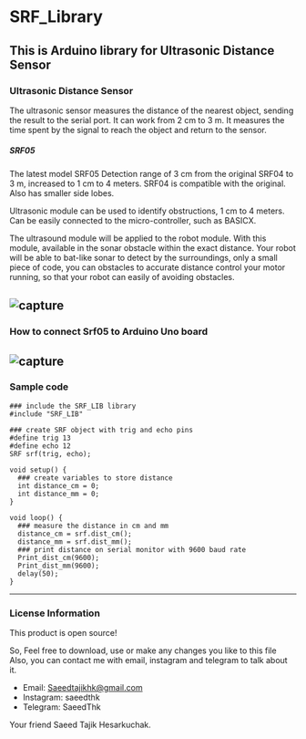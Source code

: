 # SRF_Library
This is Arduino library for Ultrasonic Distance Sensor
---
### Ultrasonic Distance Sensor
The ultrasonic sensor measures the distance of the nearest object, sending the result to the serial port. It can work from 2 cm to 3 m. It measures the time spent by the signal to reach the object and return to the sensor.
##### SRF05 
The latest model SRF05 Detection range of 3 cm from the original SRF04 to 3 m, increased to 1 cm to 4 meters. SRF04 is compatible with the original. Also has smaller side lobes. 

Ultrasonic module can be used to identify obstructions, 1 cm to 4 meters. Can be easily connected to the micro-controller, such as BASICX. 

The ultrasound module will be applied to the robot module. With this module, available in the sonar obstacle within the exact distance. Your robot will be able to bat-like sonar to detect by the surroundings, only a small piece of code, you can obstacles to accurate distance control your motor running, so that your robot can easily of avoiding obstacles. 

![capture](https://s20.picofile.com/file/8442371418/1.jpg)
---
### How to connect Srf05 to Arduino Uno board

![capture](https://s18.picofile.com/file/8440096050/2.png)
---
### Sample code 

```c:
### include the SRF_LIB library
#include "SRF_LIB"

### create SRF object with trig and echo pins
#define trig 13
#define echo 12
SRF srf(trig, echo);

void setup() {
  ### create variables to store distance
  int distance_cm = 0;
  int distance_mm = 0;
}

void loop() {
  ### measure the distance in cm and mm
  distance_cm = srf.dist_cm();
  distance_mm = srf.dist_mm();
  ### print distance on serial monitor with 9600 baud rate
  Print_dist_cm(9600);
  Print_dist_mm(9600);
  delay(50);
}
```
---
### License Information
This product is open source!

So, Feel free to download, use or make any changes you like to this file
Also, you can contact me with email, instagram and telegram to talk about it.
+ Email: Saeedtajikhk@gmail.com
+ Instagram: saeedthk
+ Telegram: SaeedThk

Your friend Saeed Tajik Hesarkuchak.

